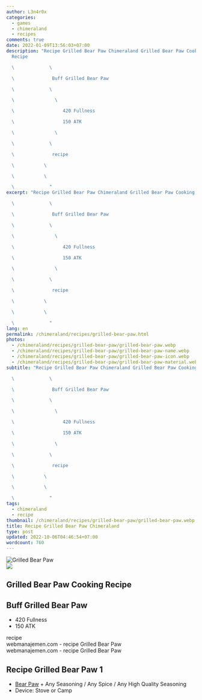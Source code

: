 ```yaml
---
author: L3n4r0x
categories:
  - games
  - chimeraland
  - recipes
comments: true
date: 2022-01-09T13:56:03+07:00
description: "Recipe Grilled Bear Paw Chimeraland Grilled Bear Paw Cooking
  Recipe

  \             \ 

  \              Buff Grilled Bear Paw

  \             \ 

  \               \ 

  \                  420 Fullness

  \                  150 ATK

  \               \ 

  \             \ 

  \              recipe

  \           \ 

  \           \ 

  \             "
excerpt: "Recipe Grilled Bear Paw Chimeraland Grilled Bear Paw Cooking Recipe

  \             \ 

  \              Buff Grilled Bear Paw

  \             \ 

  \               \ 

  \                  420 Fullness

  \                  150 ATK

  \               \ 

  \             \ 

  \              recipe

  \           \ 

  \           \ 

  \             "
lang: en
permalink: /chimeraland/recipes/grilled-bear-paw.html
photos:
  - /chimeraland/recipes/grilled-bear-paw/grilled-bear-paw.webp
  - /chimeraland/recipes/grilled-bear-paw/grilled-bear-paw-name.webp
  - /chimeraland/recipes/grilled-bear-paw/grilled-bear-paw-icon.webp
  - /chimeraland/recipes/grilled-bear-paw/grilled-bear-paw-material.webp
subtitle: "Recipe Grilled Bear Paw Chimeraland Grilled Bear Paw Cooking Recipe

  \             \ 

  \              Buff Grilled Bear Paw

  \             \ 

  \               \ 

  \                  420 Fullness

  \                  150 ATK

  \               \ 

  \             \ 

  \              recipe

  \           \ 

  \           \ 

  \             "
tags:
  - chimeraland
  - recipe
thumbnail: /chimeraland/recipes/grilled-bear-paw/grilled-bear-paw.webp
title: Recipe Grilled Bear Paw Chimeraland
type: post
updated: 2022-10-06T04:46:54+07:00
wordcount: 760
---
```


<link
  rel="stylesheet"
  href="https://rawcdn.githack.com/dimaslanjaka/Web-Manajemen/870a349/css/bootstrap-5-3-0-alpha3-wrapper.css"
/>
<section id="bootstrap-wrapper">
  <div data-bs-theme="dark">
    <div class="card mb-2">
      <div class="card-body">
        <div class="row g-0">
          <div class="col-sm-4 position-relative mb-2">
            <img
              src="https://www.webmanajemen.com/chimeraland/recipes/grilled-bear-paw/grilled-bear-paw-material.webp"
              class="card-img fit-cover w-100 h-100"
              alt="Grilled Bear Paw"
              data-fancybox="true"
            />
          </div>
          <div class="col-sm-8 mb-2">
            <div class="card-body">
              <div class="d-flex flex-row align-items-center mb-3">
                <img
                  class="d-inline-block me-2"
                  src="https://www.webmanajemen.com/chimeraland/recipes/grilled-bear-paw/grilled-bear-paw-icon.webp"
                  width="auto"
                  height="auto"
                  style="vertical-align: middle"
                />
                <h2 class="fs-5">Grilled Bear Paw Cooking Recipe</h2>
              </div>
              <h2 class="card-title fs-5">Buff Grilled Bear Paw</h2>
              <div class="card-text">
                <ul>
                  <li>420 Fullness</li>
                  <li>150 ATK</li>
                </ul>
              </div>
              <span class="badge rounded-pill">recipe</span>
            </div>
            <div class="card-footer text-end text-muted mt-auto">
              webmanajemen.com - recipe Grilled Bear Paw
            </div>
          </div>
        </div>
      </div>
      <div class="card-footer text-end text-muted">
        webmanajemen.com - recipe Grilled Bear Paw
      </div>
    </div>
    <div class="row mb-2">
      <div class="col-12 col-lg-6 recipe-item mb-2">
        <div class="card">
          <div class="card-body">
            <h2 class="card-title fs-5">Recipe Grilled Bear Paw 1</h2>
            <div class="card-text">
              <ul>
                <li>
                  <a
                    class="text-decoration-none text-primary"
                    href="/chimeraland/materials/bear-paw.html"
                    >Bear Paw</a
                  ><span> + </span>Any Seasoning<span> / </span>Any Spice<span>
                    / </span
                  >Any High Quality Seasoning
                </li>
                <li>Device: Stove or Camp</li>
              </ul>
            </div>
          </div>
        </div>
      </div>
    </div>
  </div>
</section>
